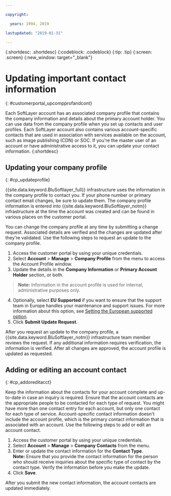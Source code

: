 ```yaml
---

copyright:

  years: 1994, 2019

lastupdated: "2019-01-31"

---
```


{:shortdesc: .shortdesc}
{:codeblock: .codeblock}
{:tip: .tip}
{:screen: .screen}
{:new_window: target="_blank"}


# Updating important contact information
{: #customerportal_upcompprofandcont}

Each SoftLayer account has an associated company profile that contains the company information and details about the primary account holder. You can use data from the company profile when you set up contacts and user profiles. Each SoftLayer account also contains various account-specific contacts that are used in association with services available on the account, such as image publishing (CDN) or SOC. If you're the master user of an account or have administrative access to it, you can update your contact information.
{:shortdesc}

## Updating your company profile
{: #cp_updateprofile}

{{site.data.keyword.BluSoftlayer_full}} infrastructure uses the information in the company profile to contact you. If your phone number or primary contact email changes, be sure to update them. The company profile information is entered into {{site.data.keyword.BluSoftlayer_notm}} infrastructure at the time the account was created and can be found in various places on the customer portal.

You can change the company profile at any time by submitting a change request. Associated details are verified and the changes are updated after they're validated. Use the following steps to request an update to the company profile.

1. Access the customer portal by using your unique credentials.
2. Select **Account** > **Manage** > **Company Profile** from the menu to access the Account Profile window.
3. Update the details in the **Company Information** or **Primary Account Holder** section, or both.
> **Note:** Information in the account profile is used for internal, administrative purposes only.
4. Optionally, select **EU Supported** if you want to ensure that the support team in Europe handles your maintenance and support issues. For more information about this option, see [Setting the European supported option](/docs/customer-portal?topic=customer-portal-cp_seteusupported#cp_seteusupported).
5. Click **Submit Update Request**.

After you request an update to the company profile, a {{site.data.keyword.BluSoftlayer_notm}} infrastructure team member reviews the request. If any additional information requires verification, the information is verified. After all changes are approved, the account profile is updated as requested.

## Adding or editing an account contact
{: #cp_addoreditacct}

Keep the information about the contacts for your account complete and up-to-date in case an inquiry is required. Ensure that the account contacts are the appropriate people to be contacted for each type of request. You might have more than one contact entry for each account, but only one contact for each type of service. Account-specific contact information doesn't include the account profile, which is the primary contact information that is associated with an account. Use the following steps to add or edit an account contact.

1. Access the customer portal by using your unique credentials.
2. Select **Account** > **Manage** > **Company Contacts** from the menu.
3. Enter or update the contact information for the **Contact Type**.<br/>**Note:** Ensure that you provide the contact information for the person who should receive inquiries about the specific type of contact by the contact type. Verify the information before you make the update.
4. Click **Save**.

After you submit the new contact information, the account contacts are updated immediately.
